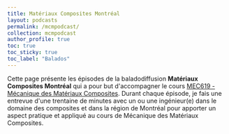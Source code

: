 ```yaml
---
title: Matériaux Composites Montréal
layout: podcasts
permalink: /mcmpodcast/
collection: mcmpodcast
author_profile: true
toc: true
toc_sticky: true
toc_label: "Balados"
---
```


Cette page présente les épisodes de la baladodiffusion **Matériaux Composites Montréal** qui a pour but d'accompagner le cours [MEC619 - Mécanique des Matériaux Composites](https://www.etsmtl.ca/etudes/cours/MEC619). Durant chaque épisode, je fais une entrevue d'une trentaine de minutes avec un ou une ingénieur(e) dans le domaine des composites et dans la région de Montréal pour apporter un aspect pratique et appliqué au cours de Mécanique des Matériaux Composites.